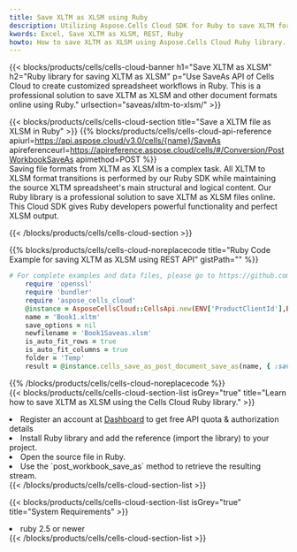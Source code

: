 ```yaml
---
title: Save XLTM as XLSM using Ruby 
description: Utilizing Aspose.Cells Cloud SDK for Ruby to save XLTM format file as XLSM format file. 
kwords: Excel, Save XLTM as XLSM, REST, Ruby
howto: How to save XLTM as XLSM using Aspose.Cells Cloud Ruby library.
---
```



{{< blocks/products/cells/cells-cloud-banner h1="Save XLTM as XLSM" h2="Ruby library for saving XLTM as XLSM" p="Use SaveAs API of Cells Cloud to create customized spreadsheet workflows in Ruby. This is a professional solution to save XLTM as XLSM and other document formats online using Ruby." urlsection="saveas/xltm-to-xlsm/" >}}

{{< blocks/products/cells/cells-cloud-section  title="Save a XLTM file as XLSM in Ruby" >}}
{{% blocks/products/cells/cells-cloud-api-reference  apiurl=https://api.aspose.cloud/v3.0/cells/{name}/SaveAs  apireferenceurl=https://apireference.aspose.cloud/cells/#/Conversion/PostWorkbookSaveAs  apimethod=POST %}}
<br/>
Saving file formats from XLTM as XLSM is a complex task. All XLTM to XLSM format transitions is performed by our Ruby SDK while maintaining the source XLTM spreadsheet's main structural and logical content. Our Ruby library is a professional solution to save XLTM as XLSM files online. This Cloud SDK gives Ruby developers powerful functionality and perfect XLSM output.

{{< /blocks/products/cells/cells-cloud-section >}}

{{% blocks/products/cells/cells-cloud-noreplacecode title="Ruby Code Example for saving XLTM as XLSM using REST API" gistPath="" %}}
  
```ruby
# For complete examples and data files, please go to https://github.com/aspose-cells-cloud/aspose-cells-cloud-ruby/
    require 'openssl'
    require 'bundler'
    require 'aspose_cells_cloud'
    @instance = AsposeCellsCloud::CellsApi.new(ENV['ProductClientId'],ENV['ProductClientSecret'])
    name = 'Book1.xltm'
    save_options = nil
    newfilename = 'Book1Saveas.xlsm'
    is_auto_fit_rows = true
    is_auto_fit_columns = true
    folder = 'Temp'
    result = @instance.cells_save_as_post_document_save_as(name, { :save_options=>save_options, :newfilename=>(folder+"/"+newfilename), :is_auto_fit_rows=>is_auto_fit_rows, :is_auto_fit_columns=>is_auto_fit_columns, :folder=>folder})
```
  
{{% /blocks/products/cells/cells-cloud-noreplacecode  %}}
<br/>
{{< blocks/products/cells/cells-cloud-section-list isGrey="true"  title="Learn how to save XLTM as XLSM using the Cells Cloud Ruby library." >}}
<li>Register an account at <a href="https://dashboard.aspose.cloud/">Dashboard</a> to get free API quota & authorization details</li>
<li>Install Ruby library and add the reference (import the library) to your project.</li>
<li>Open the source file in Ruby.</li>
<li>Use the `post_workbook_save_as` method to retrieve the resulting stream.</li>
{{< /blocks/products/cells/cells-cloud-section-list >}}

{{< blocks/products/cells/cells-cloud-section-list isGrey="true"  title="System Requirements" >}}
<li>ruby 2.5 or newer</li>
{{< /blocks/products/cells/cells-cloud-section-list >}}

